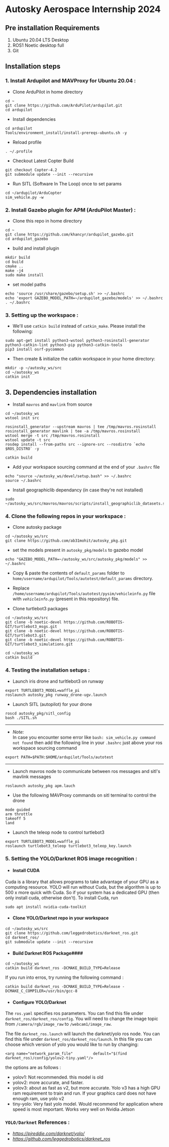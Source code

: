 # Autosky Aerospace Internship 2024

## Pre installation Requirements 
1. Ubuntu 20.04 LTS Desktop
2. ROS1 Noetic desktop full
3. Git

## Installation steps
### 1. Install Ardupilot and MAVProxy for Ubuntu 20.04 :

- Clone ArduPilot in home directory
```
cd ~
git clone https://github.com/ArduPilot/ardupilot.git
cd ardupilot
```

- Install dependencies
```
cd ardupilot
Tools/environment_install/install-prereqs-ubuntu.sh -y
```

- Reload profile
```
. ~/.profile
```

- Checkout Latest Copter Build
```
git checkout Copter-4.2
git submodule update --init --recursive
```

- Run SITL (Software In The Loop) once to set params
```
cd ~/ardupilot/ArduCopter
sim_vehicle.py -w
```

### 2. Install Gazebo plugin for APM (ArduPilot Master) :

- Clone this repo in home directory
```
cd ~
git clone https://github.com/khancyr/ardupilot_gazebo.git
cd ardupilot_gazebo
```

- build and install plugin
```
mkdir build
cd build
cmake ..
make -j4
sudo make install
```

- set model paths
```
echo 'source /usr/share/gazebo/setup.sh' >> ~/.bashrc
echo 'export GAZEBO_MODEL_PATH=~/ardupilot_gazebo/models' >> ~/.bashrc
. ~/.bashrc
```

### 3. Setting up the workspace :


- We'll use `catkin build` instead of `catkin_make`. Please install the following:
```
sudo apt-get install python3-wstool python3-rosinstall-generator python3-catkin-lint python3-pip python3-catkin-tools
pip3 install osrf-pycommon
```

- Then create & initialize the catkin workspace in your home directory:
```
mkdir -p ~/autosky_ws/src
cd ~/autosky_ws
catkin init
```

## 3. Dependencies installation

- Install `mavros` and `mavlink` from source
```
cd ~/autosky_ws
wstool init src

rosinstall_generator --upstream mavros | tee /tmp/mavros.rosinstall
rosinstall_generator mavlink | tee -a /tmp/mavros.rosinstall
wstool merge -t src /tmp/mavros.rosinstall
wstool update -t src
rosdep install --from-paths src --ignore-src --rosdistro `echo $ROS_DISTRO` -y

catkin build
```

- Add your workspace sourcing command at the end of your `.bashrc` file
```
echo "source ~/autosky_ws/devel/setup.bash" >> ~/.bashrc
source ~/.bashrc
```

- Install geographiclib dependancy (in case they're not installed) 
```
sudo ~/autosky_ws/src/mavros/mavros/scripts/install_geographiclib_datasets.sh
```


### 4. Clone the following repos in your workspace : 

- Clone autosky package
```
cd ~/autosky_ws/src
git clone https://github.com/ab31mohit/autosky_pkg.git
```

- set the models present in `autosky_pkg/models` to gazebo model
```
echo "GAZEBO_MODEL_PATH=~/autosky_ws/src/autosky_pkg/models" >> ~/.bashrc
```


- Copy & paste the contents of `default_params` folder to `home/username/ardupilot/Tools/autotest/default_params` directory.   

- Replace `/home/username/ardupilot/Tools/autotest/pysim/vehicleinfo.py` file with *`vehicleinfo.py`* (present in this repository) file.

- Clone turtlebot3 packages

```
cd ~/autosky_ws/src
git clone -b noetic-devel https://github.com/ROBOTIS-GIT/turtlebot3_msgs.git
git clone -b noetic-devel https://github.com/ROBOTIS-GIT/turtlebot3.git
git clone -b noetic-devel https://github.com/ROBOTIS-GIT/turtlebot3_simulations.git

cd ~/autosky_ws
catkin build
```

### 4. Testing the installation setups : 

- Launch iris drone and turltlebot3 on runway
```
export TURTLEBOT3_MODEL=waffle_pi
roslaunch autosky_pkg runway_drone-ugv.launch
```

- Launch SITL (autopilot) for your drone
```
roscd autosky_pkg/sitl_config
bash ./SITL.sh
```
---------------------------------------------------
- *Note:*   
In case you encounter some error like `bash: sim_vehicle.py command not found` then add the following line in your
`.bashrc` just above your ros workspace sourcing command 
```
export PATH=$PATH:$HOME/ardupilot/Tools/autotest
```
---------------------------------------------------

- Launch mavros node to communicate between ros messages and sitl's mavlink messages
```
roslaunch autosky_pkg apm.lauch
```

- Use the following MAVProxy commands on sitl terminal to control the drone

```
mode guided
arm throttle
takeoff 5
land
```

- Launch the teleop node to control turtlebot3
```
export TURTLEBOT3_MODEL=waffle_pi
roslaunch turtlebot3_teleop turtlebot3_teleop_key.launch
```

### 5. Setting the YOLO/Darknet ROS image recognition :

- #### Install CUDA ####    
Cuda is a library that allows programs to take advantage of your GPU as a computing resource. YOLO will run without Cuda, but the algorithm is up to 500 x more quick with Cuda.
So if your system has a dedicated GPU (then only install cuda, otherwise don't). To install Cuda, run
```
sudo apt install nvidia-cuda-toolkit
```

- #### Clone YOLO/Darknet repo in your workspace ####
```
cd ~/autosky_ws/src
git clone https://github.com/leggedrobotics/darknet_ros.git
cd darknet_ros/
git submodule update --init --recursive
```

- #### Build Darknet ROS Package####
```
cd ~/autosky_ws
catkin build darknet_ros -DCMAKE_BUILD_TYPE=Release
```

If you run into erros, try running the following command :
```
catkin build darknet_ros -DCMAKE_BUILD_TYPE=Release -DCMAKE_C_COMPILER=/usr/bin/gcc-8
```

- #### Configure YOLO/Darknet

The `ros.yaml` specifies ros parameters. You can find this file under `darknet_ros/darknet_ros/config`. You will need to change the image topic from `/camera/rgb/image_raw` to `/webcam1/image_raw`.    

The file `darknet_ros.launch` will launch the darknet/yolo ros node. You can find this file under `darknet_ros/darknet_ros/launch`. In this file you can choose which version of yolo you would like to run by changing:    
```
<arg name="network_param_file"         default="$(find darknet_ros)/config/yolov2-tiny.yaml"/>    
```
the options are as follows :

- yolov1: Not recommended. this model is old 
- yolov2: more accurate, and faster. 
- yolov3: about as fast as v2, but more accurate. Yolo v3 has a high GPU ram requirement to train and run. If your graphics card does not have enough ram, use yolo v2 
- tiny-yolo: Very fast yolo model. Would recommend for application where speed is most important. Works very well on Nvidia Jetson


### `YOLO/Darknet` References :   
- *https://pjreddie.com/darknet/yolo/*    
- *https://github.com/leggedrobotics/darknet_ros*
